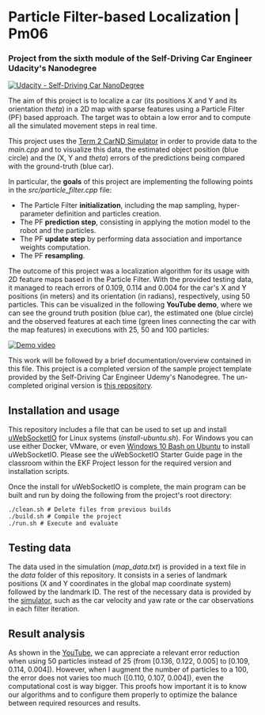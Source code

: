 # **Particle Filter-based Localization | Pm06**
### Project from the sixth module of the Self-Driving Car Engineer Udacity's Nanodegree

[![Udacity - Self-Driving Car NanoDegree](https://s3.amazonaws.com/udacity-sdc/github/shield-carnd.svg)](http://www.udacity.com/drive)

The aim of this project is to localize a car (its positions X and Y and its orientation *theta*) in a 2D map with sparse features using a Particle Filter (PF) based approach. The target was to obtain a low error and to compute all the simulated movement steps in real time.


This project uses the [Term 2 CarND Simulator](https://github.com/udacity/self-driving-car-sim/releases) in order to provide data to the *main.cpp* and to visualize this data, the estimated object position (blue circle) and the (X, Y and *theta*) errors of the predictions being compared with the ground-truth (blue car). 


In particular, the **goals** of this project are implementing the following points in the *src/particle_filter.cpp* file:
- The Particle Filter **initialization**, including the map sampling, hyper-parameter definition and particles creation.
- The PF **prediction step**, consisting in applying the motion model to the robot and the particles.
- The PF **update step** by performing data association and importance weights computation.
- The PF **resampling**.


The outcome of this project was a localization algorithm for its usage with 2D feature maps based in the Particle Filter. With the provided testing data, it managed to reach errors of 0.109, 0.114 and 0.004 for the car's X and Y positions (in meters) and its orientation (in radians), respectively, using 50 particles. This can be visualized in the following **YouTube demo**, where we can see the ground truth position (blue car), the estimated one (blue circle) and the observed features at each time (green lines connecting the car with the map features) in executions with 25, 50 and 100 particles:

[![Demo video](https://img.youtube.com/vi/TIojotfJl8k/0.jpg)](https://www.youtube.com/watch?v=TIojotfJl8k)


This work will be followed by a brief documentation/overview contained in this file. This project is a completed version of the sample project template provided by the Self-Driving Car Engineer Udemy's Nanodegree. The un-completed original version is [this repository](https://github.com/udacity/CarND-Kidnapped-Vehicle-Project).


## Installation and usage
This repository includes a file that can be used to set up and install [uWebSocketIO](https://github.com/uWebSockets/uWebSockets) for Linux systems (*install-ubuntu.sh*). For Windows you can use either Docker, VMware, or even [Windows 10 Bash on Ubuntu](https://www.howtogeek.com/249966/how-to-install-and-use-the-linux-bash-shell-on-windows-10/) to install uWebSocketIO. Please see the uWebSocketIO Starter Guide page in the classroom within the EKF Project lesson for the required version and installation scripts.

Once the install for uWebSocketIO is complete, the main program can be built and run by doing the following from the project's root directory:

```
./clean.sh # Delete files from previous builds
./build.sh # Compile the project
./run.sh # Execute and evaluate
```


## Testing data
The data used in the simulation (*map_data.txt*) is provided in a text file in the *data* folder of this repository. It consists in a series of landmark positions (X and Y coordinates in the global map coordinate system) followed by the landmark ID. The rest of the necessary data is provided by the [simulator](https://github.com/udacity/self-driving-car-sim/releases), such as the car velocity and yaw rate or the car observations in each filter iteration.


## Result analysis
As shown in the [YouTube](https://www.youtube.com/watch?v=TIojotfJl8k), we can appreciate a relevant error reduction when using 50 particles instead of 25 (from [0.136, 0.122, 0.005] to [0.109, 0.114, 0.004]). However, when I augment the number of particles to a 100, the error does not varies too much ([0.110, 0.107, 0.004]), even the computational cost is way bigger. This proofs how important it is to know our algorithms and to configure them properly to optimize the balance between required resources and results.